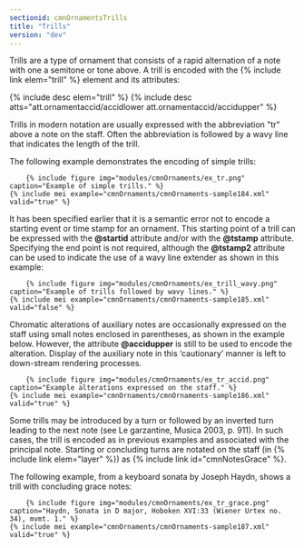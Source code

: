 ```yaml
---
sectionid: cmnOrnamentsTrills
title: "Trills"
version: "dev"
---
```


Trills are a type of ornament that consists of a rapid alternation of a note with one a semitone or tone above. A trill is encoded with the {% include link elem="trill" %} element and its attributes:

  
{% include desc elem="trill" %} 
{% include desc atts="att.ornamentaccid/accidlower att.ornamentaccid/accidupper" %} 
 

Trills in modern notation are usually expressed with the abbreviation "tr" above a note on the staff. Often the abbreviation is followed by a wavy line that indicates the length of the trill.

The following example demonstrates the encoding of simple trills:

        {% include figure img="modules/cmnOrnaments/ex_tr.png" caption="Example of simple trills." %}
    {% include mei example="cmnOrnaments/cmnOrnaments-sample184.xml" valid="true" %}
    
It has been specified earlier that it is a semantic error not to encode a starting event or time stamp for an ornament. This starting point of a trill can be expressed with the **@startid** attribute and/or with the **@tstamp** attribute. Specifying the end point is not required, although the **@tstamp2** attribute can be used to indicate the use of a wavy line extender as shown in this example:

        {% include figure img="modules/cmnOrnaments/ex_trill_wavy.png" caption="Example of trills followed by wavy lines." %}
    {% include mei example="cmnOrnaments/cmnOrnaments-sample185.xml" valid="false" %}
    
Chromatic alterations of auxiliary notes are occasionally expressed on the staff using small notes enclosed in parentheses, as shown in the example below. However, the attribute **@accidupper** is still to be used to encode the alteration. Display of the auxiliary note in this ‘cautionary’ manner is left to down-stream rendering processes.

        {% include figure img="modules/cmnOrnaments/ex_tr_accid.png" caption="Example alterations expressed on the staff." %}
    {% include mei example="cmnOrnaments/cmnOrnaments-sample186.xml" valid="true" %}
    
Some trills may be introduced by a turn or followed by an inverted turn leading to the next note (see Le garzantine, Musica 2003, p. 911). In such cases, the trill is encoded as in previous examples and associated with the principal note. Starting or concluding turns are notated on the staff (in {% include link elem="layer" %}) as {% include link id="cmnNotesGrace" %}.

The following example, from a keyboard sonata by Joseph Haydn, shows a trill with concluding grace notes:

        {% include figure img="modules/cmnOrnaments/ex_tr_grace.png" caption="Haydn, Sonata in D major, Hoboken XVI:33 (Wiener Urtex no. 34), mvmt. 1." %}
    {% include mei example="cmnOrnaments/cmnOrnaments-sample187.xml" valid="true" %}
    